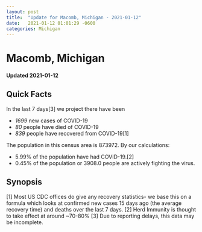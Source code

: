```yaml
---
layout: post
title:  "Update for Macomb, Michigan - 2021-01-12"
date:   2021-01-12 01:01:29 -0600
categories: Michigan
---
```


# Macomb, Michigan
#### Updated 2021-01-12

## Quick Facts

In the last 7 days[3] we project there have been
- *1699* new cases of COVID-19
- *80* people have died of COVID-19
- *839* people have recovered from COVID-19[1]

The population in this census area is 873972. By our calculations:
- 5.99% of the population have had COVID-19.[2]
- 0.45% of the population or 3908.0 people are actively fighting the virus.

## Synopsis




[1] Most US CDC offices do give any recovery statistics- we base this on a formula which looks at confirmed new cases
15 days ago (the average recovery time) and deaths over the last 7 days.
[2] Herd Immunity is thought to take effect at around ~70-80%
[3] Due to reporting delays, this data may be incomplete. 
    